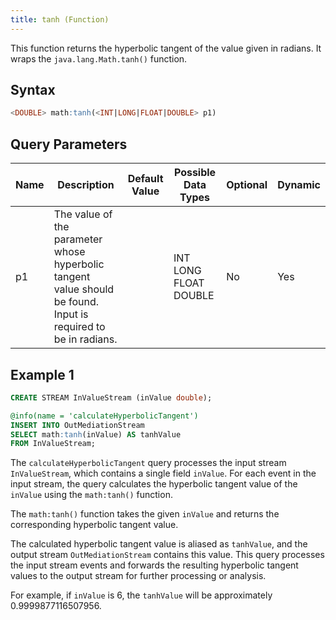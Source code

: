 ```yaml
---
title: tanh (Function)
---
```


This function returns the hyperbolic tangent of the value given in
radians. It wraps the `java.lang.Math.tanh()` function.

## Syntax

```sql
<DOUBLE> math:tanh(<INT|LONG|FLOAT|DOUBLE> p1)
```

## Query Parameters

| Name | Description  | Default Value | Possible Data Types   | Optional | Dynamic |
|------|--------------|---------------|-----------------------|----------|---------|
| p1   | The value of the parameter whose hyperbolic tangent value should be found. Input is required to be in radians. |               | INT LONG FLOAT DOUBLE | No       | Yes     |

## Example 1

```sql
CREATE STREAM InValueStream (inValue double);

@info(name = 'calculateHyperbolicTangent')
INSERT INTO OutMediationStream
SELECT math:tanh(inValue) AS tanhValue
FROM InValueStream;
```

The `calculateHyperbolicTangent` query processes the input stream `InValueStream`, which contains a single field `inValue`. For each event in the input stream, the query calculates the hyperbolic tangent value of the `inValue` using the `math:tanh()` function.

The `math:tanh()` function takes the given `inValue` and returns the corresponding hyperbolic tangent value.

The calculated hyperbolic tangent value is aliased as `tanhValue`, and the output stream `OutMediationStream` contains this value. This query processes the input stream events and forwards the resulting hyperbolic tangent values to the output stream for further processing or analysis.

For example, if `inValue` is 6, the `tanhValue` will be approximately 0.9999877116507956.
